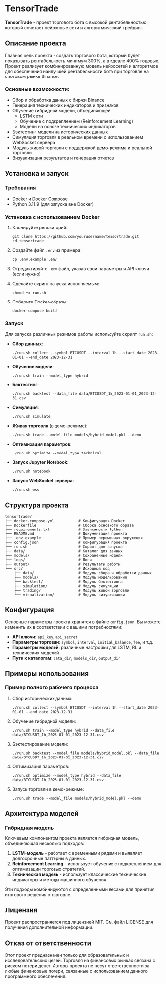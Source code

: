 # TensorTrade

**TensorTrade** - проект торгового бота с высокой рентабельностью, который сочетает нейронные сети и алгоритмический трейдинг.

## Описание проекта

Главная цель проекта - создать торгового бота, который будет показывать рентабельность минимум 300%, а в идеале 400% годовых. Проект реализует комбинированную модель нейросетей и алгоритмов для обеспечения наилучшей рентабельности бота при торговле на спотовом рынке Binance.

### Основные возможности:

- Сбор и обработка данных с биржи Binance
- Генерация технических индикаторов и признаков
- Обучение гибридной модели, объединяющей:
  - LSTM сети
  - Обучение с подкреплением (Reinforcement Learning)
  - Модели на основе технических индикаторов
- Бэктестинг модели на исторических данных
- Симуляция торговли в реальном времени с использованием WebSocket сервера
- Модуль живой торговли с поддержкой демо-режима и реальной торговли
- Визуализация результатов и генерация отчетов

## Установка и запуск

### Требования

- Docker и Docker Compose
- Python 3.11.9 (для запуска вне Docker)

### Установка с использованием Docker

1. Клонируйте репозиторий:
   ```
   git clone https://github.com/yourusername/tensortrade.git
   cd tensortrade
   ```

2. Создайте файл `.env` из примера:
   ```
   cp .env.example .env
   ```

3. Отредактируйте `.env` файл, указав свои параметры и API ключи (если нужно)

4. Сделайте скрипт запуска исполняемым:
   ```
   chmod +x run.sh
   ```

5. Соберите Docker-образы:
   ```
   docker-compose build
   ```

### Запуск

Для запуска различных режимов работы используйте скрипт `run.sh`:

- **Сбор данных**:
  ```
  ./run.sh collect --symbol BTCUSDT --interval 1h --start_date 2023-01-01 --end_date 2023-12-31
  ```

- **Обучение модели**:
  ```
  ./run.sh train --model_type hybrid
  ```

- **Бэктестинг**:
  ```
  ./run.sh backtest --data_file data/BTCUSDT_1h_2023-01-01_2023-12-31.csv
  ```

- **Симуляция**:
  ```
  ./run.sh simulate
  ```

- **Живая торговля** (в демо-режиме):
  ```
  ./run.sh trade --model_file models/hybrid_model.pkl --demo
  ```

- **Оптимизация параметров**:
  ```
  ./run.sh optimize --model_type technical
  ```

- **Запуск Jupyter Notebook**:
  ```
  ./run.sh notebook
  ```

- **Запуск WebSocket сервера**:
  ```
  ./run.sh wss
  ```

## Структура проекта

```
tensortrade/
├── docker-compose.yml           # Конфигурация Docker
├── Dockerfile                   # Сборка основного образа
├── requirements.txt             # Зависимости Python
├── README.md                    # Документация проекта
├── .env.example                 # Пример переменных окружения
├── config.json                  # Конфигурация проекта
├── run.sh                       # Скрипт для запуска
├── data/                        # Каталог для данных
├── models/                      # Сохраненные модели
├── logs/                        # Логи
├── output/                      # Результаты работы
└── src/                         # Исходный код
    ├── data/                    # Модуль сбора и обработки данных
    ├── models/                  # Модуль моделирования
    ├── backtest/                # Модуль бэктестинга
    ├── simulation/              # Модуль симуляции
    ├── trading/                 # Модуль живой торговли
    └── visualization/           # Модуль визуализации
```

## Конфигурация

Основные параметры проекта хранятся в файле `config.json`. Вы можете изменить их в соответствии с вашими потребностями:

- **API ключи**: `api_key`, `api_secret`
- **Параметры торговли**: `symbol`, `interval`, `initial_balance`, `fee`, и т.д.
- **Параметры моделей**: различные настройки для LSTM, RL и технических моделей
- **Пути к каталогам**: `data_dir`, `models_dir`, `output_dir`

## Примеры использования

### Пример полного рабочего процесса

1. Сбор исторических данных:
   ```
   ./run.sh collect --symbol BTCUSDT --interval 1h --start_date 2023-01-01 --end_date 2023-12-31
   ```

2. Обучение гибридной модели:
   ```
   ./run.sh train --model_type hybrid --data_file data/BTCUSDT_1h_2023-01-01_2023-12-31.csv
   ```

3. Бэктестирование модели:
   ```
   ./run.sh backtest --model_file models/hybrid_model.pkl --data_file data/BTCUSDT_1h_2023-01-01_2023-12-31.csv
   ```

4. Оптимизация параметров:
   ```
   ./run.sh optimize --model_type hybrid --data_file data/BTCUSDT_1h_2023-01-01_2023-12-31.csv
   ```

5. Запуск торговли в демо-режиме:
   ```
   ./run.sh trade --model_file models/hybrid_model.pkl --demo
   ```

## Архитектура моделей

### Гибридная модель

Ключевым компонентом проекта является гибридная модель, объединяющая несколько подходов:

1. **LSTM-модель** - работает с временными рядами и выявляет долгосрочные паттерны в данных.
2. **Reinforcement Learning** - использует обучение с подкреплением для оптимизации торговых стратегий.
3. **Техническая модель** - использует классические технические индикаторы и методы машинного обучения.

Эти подходы комбинируются с определенными весами для принятия итогового решения о торговле.

## Лицензия

Проект распространяется под лицензией MIT. См. файл LICENSE для получения дополнительной информации.

## Отказ от ответственности

Этот проект предназначен только для образовательных и исследовательских целей. Торговля на финансовых рынках связана с риском потери денег. Авторы проекта не несут ответственности за любые финансовые потери, связанные с использованием данного программного обеспечения.